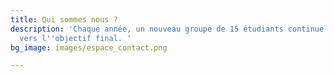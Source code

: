 ```yaml
---
title: Qui sommes nous ?
description: 'Chaque année, un nouveau groupe de 15 étudiants continue de progresser
  vers l''objectif final. '
bg_image: images/espace_contact.png

---
```

